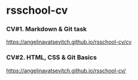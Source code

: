 # rsschool-cv

### CV#1. Markdown & Git task
https://angelinayatsevitch.github.io/rsschool-cv/cv


### CV#2. HTML, CSS & Git Basics
https://angelinayatsevitch.github.io/rsschool-cv/
